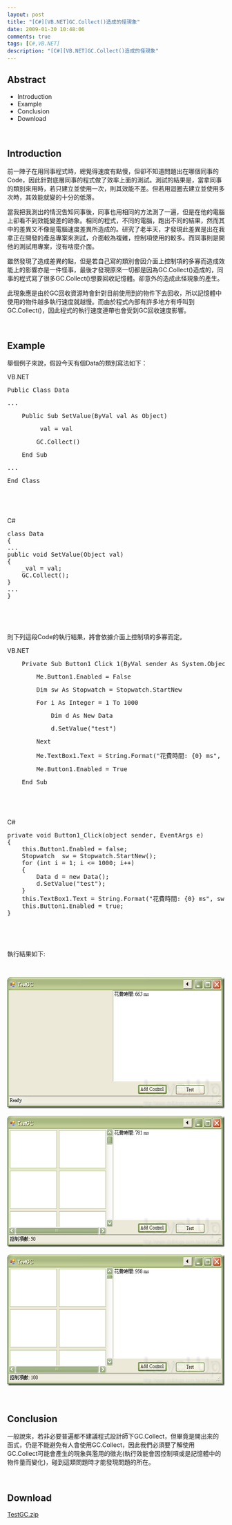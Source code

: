 ```yaml
---
layout: post
title: "[C#][VB.NET]GC.Collect()造成的怪現象"
date: 2009-01-30 10:48:06
comments: true
tags: [C#,VB.NET]
description: "[C#][VB.NET]GC.Collect()造成的怪現象"
---
```

<h2>Abstract</h2><ul><li>Introduction</li><li>Example</li><li>Conclusion</li><li>Download</li></ul><p> </p><h2>Introduction</h2><p>前一陣子在用同事程式時，總覺得速度有點慢，但卻不知道問題出在哪個同事的Code，因此針對底層同事的程式做了效率上面的測試。測試的結果是，當拿同事的類別來用時，若只建立並使用一次，則其效能不差。但若用迴圈去建立並使用多次時，其效能就變的十分的低落。</p><p>當我把我測出的情況告知同事後，同事也用相同的方法測了一遍，但是在他的電腦上卻看不到效能變差的跡象。相同的程式，不同的電腦，跑出不同的結果，然而其中的差異又不像是電腦速度差異所造成的。研究了老半天，才發現此差異是出在我拿正在開發的產品專案來測試，介面較為複雜，控制項使用的較多。而同事則是開他的測試用專案，沒有啥麼介面。</p><p>雖然發現了造成差異的點，但是若自己寫的類別會因介面上控制項的多寡而造成效能上的影響亦是一件怪事，最後才發現原來一切都是因為GC.Collect()造成的，同事的程式寫了很多GC.Collect()想要回收記憶體。卻意外的造成此怪現象的產生。</p><p>此現象應是由於GC回收資源時會針對目前使用到的物件下去回收，所以記憶體中使用的物件越多執行速度就越慢。而由於程式內部有許多地方有呼叫到GC.Collect()，因此程式的執行速度連帶也會受到GC回收速度影響。</p><p> </p><h2>Example</h2><p>舉個例子來說，假設今天有個Data的類別寫法如下：</p><p>VB.NET</p><div class="csharpcode"><pre class="alt"><span class="kwrd">Public</span> <span class="kwrd">Class</span> Data</pre><pre>
...</pre><pre class="alt">
    <span class="kwrd">Public</span> <span class="kwrd">Sub</span> SetValue(<span class="kwrd">ByVal</span> val <span class="kwrd">As</span> <span class="kwrd">Object</span>)</pre><pre>
        _val = val</pre><pre class="alt">
        GC.Collect()</pre><pre>
    <span class="kwrd">End</span> <span class="kwrd">Sub</span></pre><pre class="alt">
...</pre><pre><span class="kwrd">End</span> <span class="kwrd">Class</span></pre></div><p> </p><p> </p><p /><style type="text/css"><![CDATA[
.csharpcode, .csharpcode pre
{
	font-size: small;
	color: black;
	font-family: consolas, "Courier New", courier, monospace;
	background-color: #ffffff;
	/*white-space: pre;*/
}
.csharpcode pre { margin: 0em; }
.csharpcode .rem { color: #008000; }
.csharpcode .kwrd { color: #0000ff; }
.csharpcode .str { color: #006080; }
.csharpcode .op { color: #0000c0; }
.csharpcode .preproc { color: #cc6633; }
.csharpcode .asp { background-color: #ffff00; }
.csharpcode .html { color: #800000; }
.csharpcode .attr { color: #ff0000; }
.csharpcode .alt 
{
	background-color: #f4f4f4;
	width: 100%;
	margin: 0em;
}
.csharpcode .lnum { color: #606060; }]]></style><p>C#</p><pre class="csharpcode"><span class="kwrd">class</span> Data
{
...
<span class="kwrd">public</span> <span class="kwrd">void</span> SetValue(Object val)
{
    _val = val;
    GC.Collect();
}
...
}</pre><p> </p><p> </p><p /><style type="text/css"><![CDATA[
.csharpcode, .csharpcode pre
{
	font-size: small;
	color: black;
	font-family: consolas, "Courier New", courier, monospace;
	background-color: #ffffff;
	/*white-space: pre;*/
}
.csharpcode pre { margin: 0em; }
.csharpcode .rem { color: #008000; }
.csharpcode .kwrd { color: #0000ff; }
.csharpcode .str { color: #006080; }
.csharpcode .op { color: #0000c0; }
.csharpcode .preproc { color: #cc6633; }
.csharpcode .asp { background-color: #ffff00; }
.csharpcode .html { color: #800000; }
.csharpcode .attr { color: #ff0000; }
.csharpcode .alt 
{
	background-color: #f4f4f4;
	width: 100%;
	margin: 0em;
}
.csharpcode .lnum { color: #606060; }]]></style><p>則下列這段Code的執行結果，將會依據介面上控制項的多寡而定。</p><p>VB.NET</p><div class="csharpcode"><pre class="alt">
    <span class="kwrd">Private</span> <span class="kwrd">Sub</span> Button1_Click_1(<span class="kwrd">ByVal</span> sender <span class="kwrd">As</span> System.<span class="kwrd">Object</span>, <span class="kwrd">ByVal</span> e <span class="kwrd">As</span> System.EventArgs) <span class="kwrd">Handles</span> Button1.Click</pre><pre>
        <span class="kwrd">Me</span>.Button1.Enabled = <span class="kwrd">False</span></pre><pre class="alt">
        <span class="kwrd">Dim</span> sw <span class="kwrd">As</span> Stopwatch = Stopwatch.StartNew</pre><pre>
        <span class="kwrd">For</span> i <span class="kwrd">As</span> <span class="kwrd">Integer</span> = 1 <span class="kwrd">To</span> 1000</pre><pre class="alt">
            <span class="kwrd">Dim</span> d <span class="kwrd">As</span> <span class="kwrd">New</span> Data</pre><pre>
            d.SetValue(<span class="str">"test"</span>)</pre><pre class="alt">
        <span class="kwrd">Next</span></pre><pre>
        <span class="kwrd">Me</span>.TextBox1.Text = <span class="kwrd">String</span>.Format(<span class="str">"花費時間: {0} ms"</span>, sw.ElapsedMilliseconds.ToString)</pre><pre class="alt">
        <span class="kwrd">Me</span>.Button1.Enabled = <span class="kwrd">True</span></pre><pre>
    <span class="kwrd">End</span> Sub </pre></div><p> </p><p> </p><p /><style type="text/css"><![CDATA[
.csharpcode, .csharpcode pre
{
	font-size: small;
	color: black;
	font-family: consolas, "Courier New", courier, monospace;
	background-color: #ffffff;
	/*white-space: pre;*/
}
.csharpcode pre { margin: 0em; }
.csharpcode .rem { color: #008000; }
.csharpcode .kwrd { color: #0000ff; }
.csharpcode .str { color: #006080; }
.csharpcode .op { color: #0000c0; }
.csharpcode .preproc { color: #cc6633; }
.csharpcode .asp { background-color: #ffff00; }
.csharpcode .html { color: #800000; }
.csharpcode .attr { color: #ff0000; }
.csharpcode .alt 
{
	background-color: #f4f4f4;
	width: 100%;
	margin: 0em;
}
.csharpcode .lnum { color: #606060; }]]></style><p>C#</p><pre class="csharpcode"><span class="kwrd">private</span> <span class="kwrd">void</span> Button1_Click(<span class="kwrd">object</span> sender, EventArgs e)
{
    <span class="kwrd">this</span>.Button1.Enabled = <span class="kwrd">false</span>;
    Stopwatch  sw = Stopwatch.StartNew();
    <span class="kwrd">for</span> (<span class="kwrd">int</span> i = 1; i &lt;= 1000; i++)
    {
        Data d = <span class="kwrd">new</span> Data();
        d.SetValue(<span class="str">"test"</span>);
    }
    <span class="kwrd">this</span>.TextBox1.Text = String.Format(<span class="str">"花費時間: {0} ms"</span>, sw.ElapsedMilliseconds.ToString());
    <span class="kwrd">this</span>.Button1.Enabled = <span class="kwrd">true</span>;
}</pre><p> </p><p> </p><p /><style type="text/css"><![CDATA[
.csharpcode, .csharpcode pre
{
	font-size: small;
	color: black;
	font-family: consolas, "Courier New", courier, monospace;
	background-color: #ffffff;
	/*white-space: pre;*/
}
.csharpcode pre { margin: 0em; }
.csharpcode .rem { color: #008000; }
.csharpcode .kwrd { color: #0000ff; }
.csharpcode .str { color: #006080; }
.csharpcode .op { color: #0000c0; }
.csharpcode .preproc { color: #cc6633; }
.csharpcode .asp { background-color: #ffff00; }
.csharpcode .html { color: #800000; }
.csharpcode .attr { color: #ff0000; }
.csharpcode .alt 
{
	background-color: #f4f4f4;
	width: 100%;
	margin: 0em;
}
.csharpcode .lnum { color: #606060; }]]></style><p>執行結果如下:</p><p> </p><p /><style type="text/css"><![CDATA[
.csharpcode, .csharpcode pre
{
	font-size: small;
	color: black;
	font-family: consolas, "Courier New", courier, monospace;
	background-color: #ffffff;
	/*white-space: pre;*/
}
.csharpcode pre { margin: 0em; }
.csharpcode .rem { color: #008000; }
.csharpcode .kwrd { color: #0000ff; }
.csharpcode .str { color: #006080; }
.csharpcode .op { color: #0000c0; }
.csharpcode .preproc { color: #cc6633; }
.csharpcode .asp { background-color: #ffff00; }
.csharpcode .html { color: #800000; }
.csharpcode .attr { color: #ff0000; }
.csharpcode .alt 
{
	background-color: #f4f4f4;
	width: 100%;
	margin: 0em;
}
.csharpcode .lnum { color: #606060; }]]></style><p><img style="border-bottom: 0px; border-left: 0px; border-top: 0px; border-right: 0px" border="0" alt="image" width="558" height="304" src="\images\posts\6985\image_thumb.png" /></a></p><p><a href="http://files.dotblogs.com.tw/larrynung/0901/GC.Collect_13B0D/image_4.png"><img style="border-bottom: 0px; border-left: 0px; border-top: 0px; border-right: 0px" border="0" alt="image" width="558" height="304" src="\images\posts\6985\image_thumb_1.png" /></a></p><p><a href="http://files.dotblogs.com.tw/larrynung/0901/GC.Collect_13B0D/image_6.png"><img style="border-bottom: 0px; border-left: 0px; border-top: 0px; border-right: 0px" border="0" alt="image" width="558" height="304" src="\images\posts\6985\image_thumb_2.png" /></a></p><p> </p><h2>Conclusion</h2><p>一般說來，若非必要普遍都不建議程式設計師下GC.Collect，但畢竟是開出來的函式，仍是不能避免有人會使用GC.Collect，因此我們必須要了解使用GC.Collect可能會產生的現象與濫用的徵兆(執行效能會因控制項或是記憶體中的物件量而變化)，碰到這類問題時才能發現問題的所在。</p><p> </p><h2>Download</h2><p><a href="http://Files.Dotblogs.com.tw/larrynung/0901/2009130225417553.zip">TestGC.zip</p>